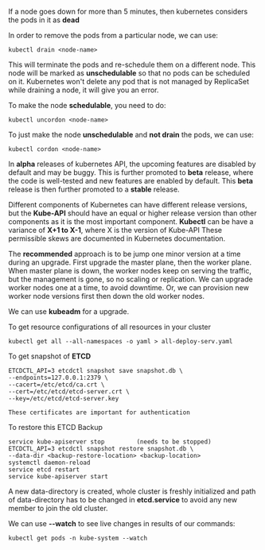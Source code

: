 If a node goes down for more than 5 minutes, then kubernetes considers the pods in it as **dead**

In order to remove the pods from a particular node, we can use:
```
kubectl drain <node-name>
```
This will terminate the pods and re-schedule them on a different node. This node will be marked as **unschedulable** so that no pods can be scheduled on it.
Kubernetes won't delete any pod that is not managed by ReplicaSet while draining a node, it will give you an error.

To make the node **schedulable**, you need to do:
```
kubectl uncordon <node-name>
```

To just make the node **unschedulable** and **not drain** the pods, we can use:
```
kubectl cordon <node-name>
```

In **alpha** releases of kubernetes API, the upcoming features are disabled by default and may be buggy. This is further promoted to **beta** release, where the code is well-tested and new features are enabled by default. This **beta** release is then further promoted to a **stable** release.

Different components of Kubernetes can have different release versions, but the **Kube-API** should have an equal or higher release version than other components as it is the most important component.
**Kubectl** can be have a variance of **X+1 to X-1**, where X is the version of Kube-API
These permissible skews are documented in Kubernetes documentation.

The **recommended** approach is to be jump one minor version at a time during an upgrade.
First upgrade the master plane, then the worker plane.
When master plane is down, the worker nodes keep on serving the traffic, but the management is gone, so no scaling or replication.
We can upgrade worker nodes one at a time, to avoid downtime.
Or, we can provision new worker node versions first then down the old worker nodes.

We can use **kubeadm** for a upgrade.

To get resource configurations of all resources in your cluster
```
kubectl get all --all-namespaces -o yaml > all-deploy-serv.yaml
```
To get snapshot of **ETCD**
```
ETCDCTL_API=3 etcdctl snapshot save snapshot.db \
--endpoints=127.0.0.1:2379 \
--cacert=/etc/etcd/ca.crt \
--cert=/etc/etcd/etcd-server.crt \
--key=/etc/etcd/etcd-server.key

These certificates are important for authentication
```
To restore this ETCD Backup
```
service kube-apiserver stop         (needs to be stopped)
ETCDCTL_API=3 etcdctl snapshot restore snapshot.db \
--data-dir <backup-restore-location> <backup-location>
systemctl daemon-reload
service etcd restart
service kube-apiserver start
```
A new data-directory is created, whole cluster is freshly initialized and path of data-directory has to be changed in **etcd.service** to avoid any new member to join the old cluster.

We can use **--watch** to see live changes in results of our commands:
```
kubectl get pods -n kube-system --watch 
```
